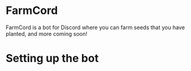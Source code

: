 # FarmCord
FarmCord is a bot for Discord where you can farm seeds that you have planted, and more coming soon!

# Setting up the bot
